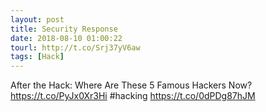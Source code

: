 ```yaml
---
layout: post
title: Security Response
date: 2018-08-10 01:00:22
tourl: http://t.co/Srj37yV6aw
tags: [Hack]
---
```

After the Hack: Where Are These 5 Famous Hackers Now? https://t.co/PyJx0Xr3Hi #hacking https://t.co/0dPDg87hJM